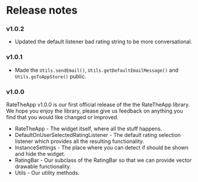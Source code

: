 # Release notes #

### v1.0.2 ###
* Updated the default listener bad rating string to be more conversational.

### v1.0.1 ###
* Made the `Utils.sendEmail()`, `Utils.getDefaultEmailMessage()` and `Utils.goToAppStore()` public.

### v1.0.0 ###

RateTheApp v1.0.0 is our first official release of the the RateTheApp library. We hope you enjoy the library, please give us feedback on anything you find that you would like changed or improved.

* RateTheApp - The widget itself, where all the stuff happens.
* DefaultOnUserSelectedRatingListener - The default rating selection listener which provides all the resulting functionality.
* InstanceSettings - The place where you can detect if should be shown and hide the widget.
* RatingBar - Our subclass of the RatingBar so that we can provide vector drawable functionality.
* Utils - Our utility methods.
